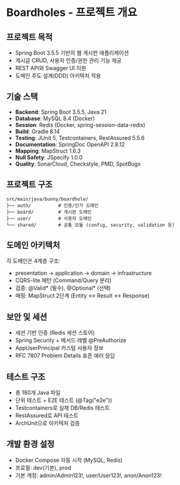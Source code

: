 # Boardholes - 프로젝트 개요

## 프로젝트 목적
- Spring Boot 3.5.5 기반의 웹 게시판 애플리케이션
- 게시글 CRUD, 사용자 인증/권한 관리 기능 제공
- REST API와 Swagger UI 지원
- 도메인 주도 설계(DDD) 아키텍처 적용

## 기술 스택
- **Backend**: Spring Boot 3.5.5, Java 21
- **Database**: MySQL 8.4 (Docker)
- **Session**: Redis (Docker, spring-session-data-redis)
- **Build**: Gradle 8.14 
- **Testing**: JUnit 5, Testcontainers, RestAssured 5.5.6
- **Documentation**: SpringDoc OpenAPI 2.8.12
- **Mapping**: MapStruct 1.6.3
- **Null Safety**: JSpecify 1.0.0
- **Quality**: SonarCloud, Checkstyle, PMD, SpotBugs

## 프로젝트 구조
```
src/main/java/bunny/boardhole/
├── auth/          # 인증/인가 도메인
├── board/         # 게시판 도메인  
├── user/          # 사용자 도메인
└── shared/        # 공통 모듈 (config, security, validation 등)
```

## 도메인 아키텍처
각 도메인은 4계층 구조:
- presentation → application → domain → infrastructure
- CQRS-lite 패턴 (Command/Query 분리)
- 검증: @Valid* (필수), @Optional* (선택)
- 매핑: MapStruct 2단계 (Entity ↔ Result ↔ Response)

## 보안 및 세션
- 세션 기반 인증 (Redis 세션 스토어)
- Spring Security + 메서드 레벨 @PreAuthorize
- AppUserPrincipal 커스텀 사용자 정보
- RFC 7807 Problem Details 표준 에러 응답

## 테스트 구조
- 총 180개 Java 파일
- 단위 테스트 + E2E 테스트 (@Tag("e2e"))
- Testcontainers로 실제 DB/Redis 테스트
- RestAssured로 API 테스트
- ArchUnit으로 아키텍처 검증

## 개발 환경 설정
- Docker Compose 자동 시작 (MySQL, Redis)
- 프로필: dev(기본), prod
- 기본 계정: admin/Admin123!, user/User123!, anon/Anon123!